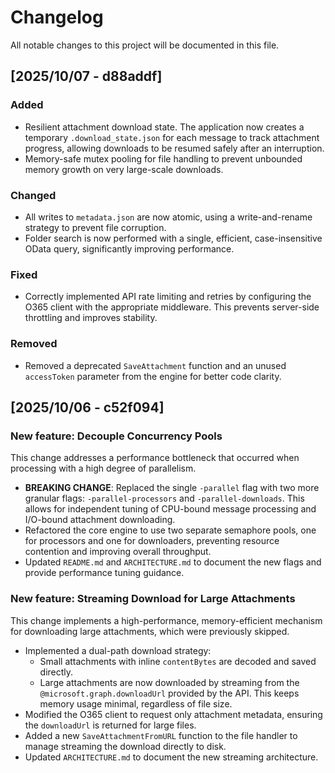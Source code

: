 # Changelog

All notable changes to this project will be documented in this file.

## [2025/10/07 - d88addf]

### Added
- Resilient attachment download state. The application now creates a temporary `.download_state.json` for each message to track attachment progress, allowing downloads to be resumed safely after an interruption.
- Memory-safe mutex pooling for file handling to prevent unbounded memory growth on very large-scale downloads.

### Changed
- All writes to `metadata.json` are now atomic, using a write-and-rename strategy to prevent file corruption.
- Folder search is now performed with a single, efficient, case-insensitive OData query, significantly improving performance.

### Fixed
- Correctly implemented API rate limiting and retries by configuring the O365 client with the appropriate middleware. This prevents server-side throttling and improves stability.

### Removed
- Removed a deprecated `SaveAttachment` function and an unused `accessToken` parameter from the engine for better code clarity.

## [2025/10/06 - c52f094]

### New feature: Decouple Concurrency Pools

This change addresses a performance bottleneck that occurred when processing with a high degree of parallelism.

- **BREAKING CHANGE**: Replaced the single `-parallel` flag with two more granular flags: `-parallel-processors` and `-parallel-downloads`. This allows for independent tuning of CPU-bound message processing and I/O-bound attachment downloading.
- Refactored the core engine to use two separate semaphore pools, one for processors and one for downloaders, preventing resource contention and improving overall throughput.
- Updated `README.md` and `ARCHITECTURE.md` to document the new flags and provide performance tuning guidance.

### New feature: Streaming Download for Large Attachments

This change implements a high-performance, memory-efficient mechanism for downloading large attachments, which were previously skipped.

- Implemented a dual-path download strategy:
  - Small attachments with inline `contentBytes` are decoded and saved directly.
  - Large attachments are now downloaded by streaming from the `@microsoft.graph.downloadUrl` provided by the API. This keeps memory usage minimal, regardless of file size.
- Modified the O365 client to request only attachment metadata, ensuring the `downloadUrl` is returned for large files.
- Added a new `SaveAttachmentFromURL` function to the file handler to manage streaming the download directly to disk.
- Updated `ARCHITECTURE.md` to document the new streaming architecture.